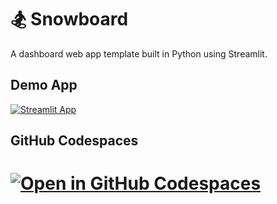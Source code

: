 # 🏂 Snowboard

A dashboard web app template built in Python using Streamlit.

## Demo App

[![Streamlit App](https://static.streamlit.io/badges/streamlit_badge_black_white.svg)](https://snowboard.streamlit.app/)

## GitHub Codespaces

# [![Open in GitHub Codespaces](https://github.com/codespaces/badge.svg)](https://codespaces.new/streamlit/app-starter-kit?quickstart=1)

